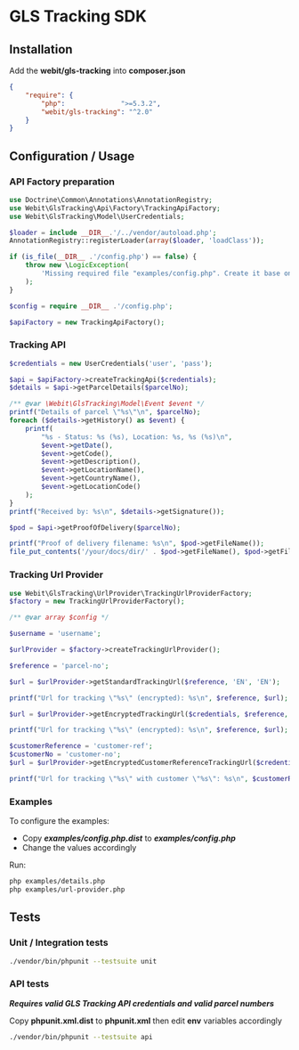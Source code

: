 # GLS Tracking SDK

## Installation

Add the **webit/gls-tracking** into **composer.json**

```json
{
    "require": {
        "php":              ">=5.3.2",
        "webit/gls-tracking": "^2.0"
    }
}
```

## Configuration / Usage

### API Factory preparation

```php
use Doctrine\Common\Annotations\AnnotationRegistry;
use Webit\GlsTracking\Api\Factory\TrackingApiFactory;
use Webit\GlsTracking\Model\UserCredentials;

$loader = include __DIR__.'/../vendor/autoload.php';
AnnotationRegistry::registerLoader(array($loader, 'loadClass'));

if (is_file(__DIR__ .'/config.php') == false) {
    throw new \LogicException(
        'Missing required file "examples/config.php". Create it base on "examples/config.php.dist".'
    );
}

$config = require __DIR__ .'/config.php';

$apiFactory = new TrackingApiFactory();
```

### Tracking API

```php
$credentials = new UserCredentials('user', 'pass');

$api = $apiFactory->createTrackingApi($credentials);
$details = $api->getParcelDetails($parcelNo);

/** @var \Webit\GlsTracking\Model\Event $event */
printf("Details of parcel \"%s\"\n", $parcelNo);
foreach ($details->getHistory() as $event) {
    printf(
        "%s - Status: %s (%s), Location: %s, %s (%s)\n",
        $event->getDate(),
        $event->getCode(),
        $event->getDescription(),
        $event->getLocationName(),
        $event->getCountryName(),
        $event->getLocationCode()
    );
}
printf("Received by: %s\n", $details->getSignature());

$pod = $api->getProofOfDelivery($parcelNo);

printf("Proof of delivery filename: %s\n", $pod->getFileName());
file_put_contents('/your/docs/dir/' . $pod->getFileName(), $pod->getFile());
```

### Tracking Url Provider

```php
use Webit\GlsTracking\UrlProvider\TrackingUrlProviderFactory;
$factory = new TrackingUrlProviderFactory();

/** @var array $config */

$username = 'username';

$urlProvider = $factory->createTrackingUrlProvider();

$reference = 'parcel-no';

$url = $urlProvider->getStandardTrackingUrl($reference, 'EN', 'EN');

printf("Url for tracking \"%s\" (encrypted): %s\n", $reference, $url);

$url = $urlProvider->getEncryptedTrackingUrl($credentials, $reference, $config['language']);

printf("Url for tracking \"%s\" (encrypted): %s\n", $reference, $url);

$customerReference = 'customer-ref';
$customerNo = 'customer-no';
$url = $urlProvider->getEncryptedCustomerReferenceTrackingUrl($credentials, $customerReference, $customerNo, $config['language']);

printf("Url for tracking \"%s\" with customer \"%s\": %s\n", $customerReference, $customerNo, $url);
```

### Examples

To configure the examples:
 * Copy ***examples/config.php.dist*** to  ***examples/config.php***
 * Change the values accordingly


Run:
 ```bash
 php examples/details.php
 php examples/url-provider.php
 ```
 
## Tests
 
### Unit / Integration tests

```bash
./vendor/bin/phpunit --testsuite unit
```

### API tests

***Requires valid GLS Tracking API credentials and valid parcel numbers***

Copy **phpunit.xml.dist** to **phpunit.xml** then edit **env** variables accordingly 

```bash
./vendor/bin/phpunit --testsuite api
```
